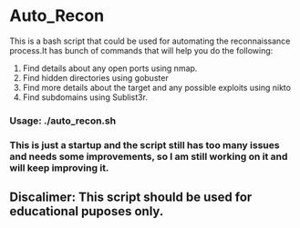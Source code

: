 # Auto_Recon
This is a bash script that could be used for automating the reconnaissance process.It has bunch of commands that will help you do the following:
  1) Find details about any open ports using nmap.
  2) Find hidden directories using gobuster 
  3) Find more details about the target and any possible exploits using nikto
  4) Find subdomains using Sublist3r.
### Usage:  ./auto_recon.sh <target> 
### This is just a startup and the script still has too many issues and needs some improvements, so I am still working on it and will keep improving it. 
## Discalimer: This script should be used for educational puposes only.
